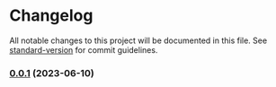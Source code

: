 # Changelog

All notable changes to this project will be documented in this file. See [standard-version](https://github.com/conventional-changelog/standard-version) for commit guidelines.

### [0.0.1](https://github.com/JingHong0202/surprise-ui/compare/v0.0.1-beta...v0.0.1) (2023-06-10)
